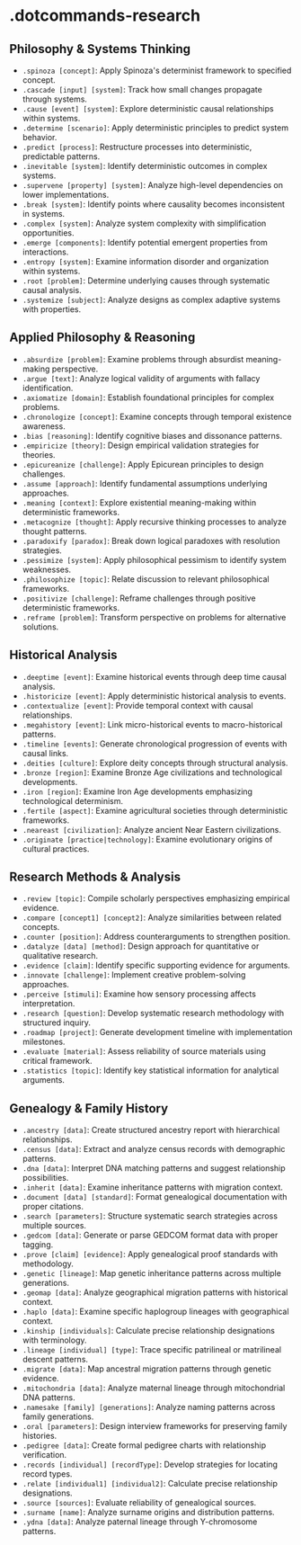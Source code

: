 # .dotcommands-research

## Philosophy & Systems Thinking
- `.spinoza [concept]`: Apply Spinoza's determinist framework to specified concept.
- `.cascade [input] [system]`: Track how small changes propagate through systems.
- `.cause [event] [system]`: Explore deterministic causal relationships within systems.
- `.determine [scenario]`: Apply deterministic principles to predict system behavior.
- `.predict [process]`: Restructure processes into deterministic, predictable patterns.
- `.inevitable [system]`: Identify deterministic outcomes in complex systems.
- `.supervene [property] [system]`: Analyze high-level dependencies on lower implementations.
- `.break [system]`: Identify points where causality becomes inconsistent in systems.
- `.complex [system]`: Analyze system complexity with simplification opportunities.
- `.emerge [components]`: Identify potential emergent properties from interactions.
- `.entropy [system]`: Examine information disorder and organization within systems.
- `.root [problem]`: Determine underlying causes through systematic causal analysis.
- `.systemize [subject]`: Analyze designs as complex adaptive systems with properties.

## Applied Philosophy & Reasoning
- `.absurdize [problem]`: Examine problems through absurdist meaning-making perspective.
- `.argue [text]`: Analyze logical validity of arguments with fallacy identification.
- `.axiomatize [domain]`: Establish foundational principles for complex problems.
- `.chronologize [concept]`: Examine concepts through temporal existence awareness.
- `.bias [reasoning]`: Identify cognitive biases and dissonance patterns.
- `.empiricize [theory]`: Design empirical validation strategies for theories.
- `.epicureanize [challenge]`: Apply Epicurean principles to design challenges.
- `.assume [approach]`: Identify fundamental assumptions underlying approaches.
- `.meaning [context]`: Explore existential meaning-making within deterministic frameworks.
- `.metacognize [thought]`: Apply recursive thinking processes to analyze thought patterns.
- `.paradoxify [paradox]`: Break down logical paradoxes with resolution strategies.
- `.pessimize [system]`: Apply philosophical pessimism to identify system weaknesses.
- `.philosophize [topic]`: Relate discussion to relevant philosophical frameworks.
- `.positivize [challenge]`: Reframe challenges through positive deterministic frameworks.
- `.reframe [problem]`: Transform perspective on problems for alternative solutions.

## Historical Analysis
- `.deeptime [event]`: Examine historical events through deep time causal analysis.
- `.historicize [event]`: Apply deterministic historical analysis to events.
- `.contextualize [event]`: Provide temporal context with causal relationships.
- `.megahistory [event]`: Link micro-historical events to macro-historical patterns.
- `.timeline [events]`: Generate chronological progression of events with causal links.
- `.deities [culture]`: Explore deity concepts through structural analysis.
- `.bronze [region]`: Examine Bronze Age civilizations and technological developments.
- `.iron [region]`: Examine Iron Age developments emphasizing technological determinism.
- `.fertile [aspect]`: Examine agricultural societies through deterministic frameworks.
- `.neareast [civilization]`: Analyze ancient Near Eastern civilizations.
- `.originate [practice|technology]`: Examine evolutionary origins of cultural practices.

## Research Methods & Analysis
- `.review [topic]`: Compile scholarly perspectives emphasizing empirical evidence.
- `.compare [concept1] [concept2]`: Analyze similarities between related concepts.
- `.counter [position]`: Address counterarguments to strengthen position.
- `.datalyze [data] [method]`: Design approach for quantitative or qualitative research.
- `.evidence [claim]`: Identify specific supporting evidence for arguments.
- `.innovate [challenge]`: Implement creative problem-solving approaches.
- `.perceive [stimuli]`: Examine how sensory processing affects interpretation.
- `.research [question]`: Develop systematic research methodology with structured inquiry.
- `.roadmap [project]`: Generate development timeline with implementation milestones.
- `.evaluate [material]`: Assess reliability of source materials using critical framework.
- `.statistics [topic]`: Identify key statistical information for analytical arguments.

## Genealogy & Family History
- `.ancestry [data]`: Create structured ancestry report with hierarchical relationships.
- `.census [data]`: Extract and analyze census records with demographic patterns.
- `.dna [data]`: Interpret DNA matching patterns and suggest relationship possibilities.
- `.inherit [data]`: Examine inheritance patterns with migration context.
- `.document [data] [standard]`: Format genealogical documentation with proper citations.
- `.search [parameters]`: Structure systematic search strategies across multiple sources.
- `.gedcom [data]`: Generate or parse GEDCOM format data with proper tagging.
- `.prove [claim] [evidence]`: Apply genealogical proof standards with methodology.
- `.genetic [lineage]`: Map genetic inheritance patterns across multiple generations.
- `.geomap [data]`: Analyze geographical migration patterns with historical context.
- `.haplo [data]`: Examine specific haplogroup lineages with geographical context.
- `.kinship [individuals]`: Calculate precise relationship designations with terminology.
- `.lineage [individual] [type]`: Trace specific patrilineal or matrilineal descent patterns.
- `.migrate [data]`: Map ancestral migration patterns through genetic evidence.
- `.mitochondria [data]`: Analyze maternal lineage through mitochondrial DNA patterns.
- `.namesake [family] [generations]`: Analyze naming patterns across family generations.
- `.oral [parameters]`: Design interview frameworks for preserving family histories.
- `.pedigree [data]`: Create formal pedigree charts with relationship verification.
- `.records [individual] [recordType]`: Develop strategies for locating record types.
- `.relate [individual1] [individual2]`: Calculate precise relationship designations.
- `.source [sources]`: Evaluate reliability of genealogical sources.
- `.surname [name]`: Analyze surname origins and distribution patterns.
- `.ydna [data]`: Analyze paternal lineage through Y-chromosome patterns.